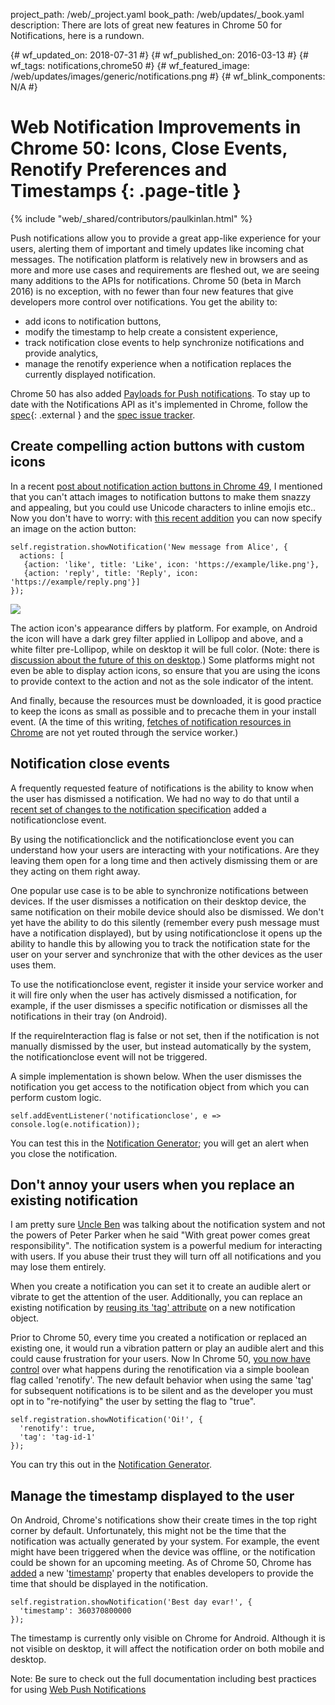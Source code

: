 project_path: /web/_project.yaml book_path: /web/updates/_book.yaml description: There are lots of great new features in Chrome 50 for Notifications, here is a rundown.

{# wf_updated_on: 2018-07-31 #} {# wf_published_on: 2016-03-13 #} {# wf_tags: notifications,chrome50 #} {# wf_featured_image: /web/updates/images/generic/notifications.png #} {# wf_blink_components: N/A #}

# Web Notification Improvements in Chrome 50: Icons, Close Events, Renotify Preferences and Timestamps {: .page-title }

{% include "web/_shared/contributors/paulkinlan.html" %}

Push notifications allow you to provide a great app-like experience for your users, alerting them of important and timely updates like incoming chat messages. The notification platform is relatively new in browsers and as more and more use cases and requirements are fleshed out, we are seeing many additions to the APIs for notifications. Chrome 50 (beta in March 2016) is no exception, with no fewer than four new features that give developers more control over notifications. You get the ability to:

* add icons to notification buttons,
* modify the timestamp to help create a consistent experience,
* track notification close events to help synchronize notifications and provide analytics,
* manage the renotify experience when a notification replaces the currently displayed notification.

Chrome 50 has also added [Payloads for Push notifications](/web/updates). To stay up to date with the Notifications API as it's implemented in Chrome, follow the [spec](https://notifications.spec.whatwg.org/){: .external } and the [spec issue tracker](https://github.com/whatwg/notifications/issues).

## Create compelling action buttons with custom icons

In a recent [post about notification action buttons in Chrome 49](/web/updates/2016/01/notification-actions), I mentioned that you can't attach images to notification buttons to make them snazzy and appealing, but you could use Unicode characters to inline emojis etc.. Now you don't have to worry: with [this recent addition](https://bugs.chromium.org/p/chromium/issues/detail?id=581336) you can now specify an image on the action button:

    self.registration.showNotification('New message from Alice', {
      actions: [
       {action: 'like', title: 'Like', icon: 'https://example/like.png'},
       {action: 'reply', title: 'Reply', icon: 'https://example/reply.png'}]
    });
    

![](/web/updates/images/2016/03/notifications/desktop.png)

The action icon's appearance differs by platform. For example, on Android the icon will have a dark grey filter applied in Lollipop and above, and a white filter pre-Lollipop, while on desktop it will be full color. (Note: there is [discussion about the future of this on desktop](https://bugs.chromium.org/p/chromium/issues/detail?id=589837).) Some platforms might not even be able to display action icons, so ensure that you are using the icons to provide context to the action and not as the sole indicator of the intent.

And finally, because the resources must be downloaded, it is good practice to keep the icons as small as possible and to precache them in your install event. (A the time of this writing, [fetches of notification resources in Chrome](https://bugs.chromium.org/p/chromium/issues/detail?id=592188) are not yet routed through the service worker.)

## Notification close events

A frequently requested feature of notifications is the ability to know when the user has dismissed a notification. We had no way to do that until a [recent set of changes to the notification specification](https://github.com/whatwg/notifications/pull/61) added a notificationclose event.

By using the notificationclick and the notificationclose event you can understand how your users are interacting with your notifications. Are they leaving them open for a long time and then actively dismissing them or are they acting on them right away.

One popular use case is to be able to synchronize notifications between devices. If the user dismisses a notification on their desktop device, the same notification on their mobile device should also be dismissed. We don't yet have the ability to do this silently (remember every push message must have a notification displayed), but by using notificationclose it opens up the ability to handle this by allowing you to track the notification state for the user on your server and synchronize that with the other devices as the user uses them.

To use the notificationclose event, register it inside your service worker and it will fire only when the user has actively dismissed a notification, for example, if the user dismisses a specific notification or dismisses all the notifications in their tray (on Android).

If the requireInteraction flag is false or not set, then if the notification is not manually dismissed by the user, but instead automatically by the system, the notificationclose event will not be triggered.

A simple implementation is shown below. When the user dismisses the notification you get access to the notification object from which you can perform custom logic.

    self.addEventListener('notificationclose', e => console.log(e.notification));
    

You can test this in the [Notification Generator](https://tests.peter.sh/notification-generator/#notificationCloseEvent=true); you will get an alert when you close the notification.

## Don't annoy your users when you replace an existing notification

I am pretty sure [Uncle Ben](https://en.wikipedia.org/wiki/Uncle_Ben) was talking about the notification system and not the powers of Peter Parker when he said "With great power comes great responsibility". The notification system is a powerful medium for interacting with users. If you abuse their trust they will turn off all notifications and you may lose them entirely.

When you create a notification you can set it to create an audible alert or vibrate to get the attention of the user. Additionally, you can replace an existing notification by [reusing its 'tag' attribute](https://notifications.spec.whatwg.org/#renotify-preference-flag) on a new notification object.

Prior to Chrome 50, every time you created a notification or replaced an existing one, it would run a vibration pattern or play an audible alert and this could cause frustration for your users. Now In Chrome 50, [you now have control](https://bugs.chromium.org/p/chromium/issues/detail?id=442133) over what happens during the renotification via a simple boolean flag called 'renotify'. The new default behavior when using the same 'tag' for subsequent notifications is to be silent and as the developer you must opt in to "re-notifying" the user by setting the flag to "true".

    self.registration.showNotification('Oi!', {
      'renotify': true,
      'tag': 'tag-id-1'
    });
    

You can try this out in the [Notification Generator](https://tests.peter.sh/notification-generator/#tag=1;;renotify=true).

## Manage the timestamp displayed to the user

On Android, Chrome's notifications show their create times in the top right corner by default. Unfortunately, this might not be the time that the notification was actually generated by your system. For example, the event might have been triggered when the device was offline, or the notification could be shown for an upcoming meeting. As of Chrome 50, Chrome has [added](https://code.google.com/p/chromium/issues/detail?id=538720) a new '[timestamp](https://notifications.spec.whatwg.org/#dom-notification-timestamp)' property that enables developers to provide the time that should be displayed in the notification.

    self.registration.showNotification('Best day evar!', {
      'timestamp': 360370800000
    });
    

The timestamp is currently only visible on Chrome for Android. Although it is not visible on desktop, it will affect the notification order on both mobile and desktop.

Note: Be sure to check out the full documentation including best practices for using [Web Push Notifications](/web/fundamentals/push-notifications)